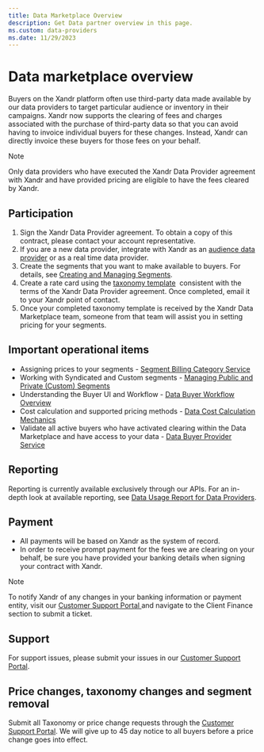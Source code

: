 ```yaml
---
title: Data Marketplace Overview
description: Get Data partner overview in this page. 
ms.custom: data-providers
ms.date: 11/29/2023
---
```



# Data marketplace overview

Buyers on the Xandr platform often use
third-party data made available by our data providers to target
particular audience or inventory in their campaigns.
Xandr now supports the clearing of fees and
charges associated with the purchase of third-party data so that you can
avoid having to invoice individual buyers for these changes.
Instead, Xandr can directly invoice these buyers
for those fees on your behalf. 

> [!NOTE]
> Only data providers who have executed the Xandr Data Provider agreement with Xandr and have provided pricing are eligible to have the fees cleared by Xandr. 

## Participation

1. Sign the Xandr Data Provider agreement. To
    obtain a copy of this contract, please contact your account
    representative.
1. If you are a new data provider, integrate
    with Xandr as an [audience data provider](audience-data-integrations.md) or as a real time data provider.
1. Create the segments that you want to make available to buyers. For
    details, see [Creating and Managing Segments](creating-and-managing-segments.md).
1. Create a rate card using the [taxonomy template](https://download.microsoft.com/download/a/5/1/a513362a-9ce9-486e-909b-90be51649dbd/taxonomy-template-new-7-19.xlsx)  consistent with the terms of
    the Xandr Data Provider agreement. Once
    completed, email it to your Xandr point of
    contact.
1. Once your completed taxonomy template is received by
    the Xandr Data Marketplace team, someone
    from that team will assist you in setting pricing for your segments.

## Important operational items

- Assigning prices to your segments - [Segment Billing Category Service](segment-billing-category-service.md)
- Working with Syndicated and Custom segments - [Managing Public and Private (Custom) Segments](managing-public-and-private-custom-segments.md)
- Understanding the Buyer UI and Workflow - [Data Buyer Workflow Overview](data-buyer-workflow-changes.md)
- Cost calculation and supported pricing methods
  - [Data Cost Calculation Mechanics](data-cost-calculation-mechanics.md)
- Validate all active buyers who have activated clearing within the Data
  Marketplace and have access to your data
  - [Data Buyer
  Provider Service](data-buyer-provider-service.md)

## Reporting 

Reporting is currently available exclusively through our APIs. For an
in-depth look at available reporting,
see [Data Usage Report for Data Providers](data-usage-report-for-data-providers.md).

## Payment

- All payments will be based on Xandr as the
  system of record.
- In order to receive prompt payment for the fees we are clearing on
  your behalf, be sure you have provided your banking details
  when signing your contract with Xandr.

> [!NOTE]
> To notify Xandr of any changes in your banking information or payment entity, visit our [Customer Support Portal ](https://help.xandr.com/s/login/) and navigate to the Client Finance section to submit a ticket.

## Support

For support issues, please submit your issues in our [Customer Support Portal](https://help.xandr.com/s/login/).

## Price changes, taxonomy changes and segment removal

Submit all Taxonomy or price change requests through the [Customer Support Portal](https://help.xandr.com/s/login/). We will give up to 45 day notice to all buyers before a price change goes into effect.
